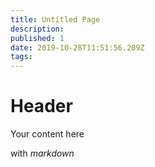 ```yaml
---
title: Untitled Page
description: 
published: 1
date: 2019-10-28T11:51:56.209Z
tags: 
---
```


# Header
Your content here

with *markdown*
